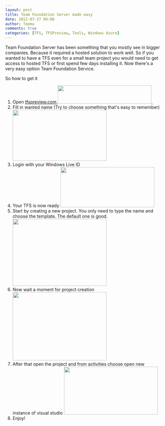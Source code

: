 ```yaml
---
layout: post
title: Team Foundation Server made easy
date: 2012-07-27 09:00
author: Teemu
comments: true
categories: [TFS, TFSPreview, Tools, Windows Azure]
---
```

Team Foundation Server has been something that you mostly see in bigger companies.
Because it required a hosted solution to work well.
So if you wanted to have a TFS even for a small team project you would need to get access to hosted TFS or first spend few days installing it. Now there's a very easy option Team Foundation Service.

<!--more-->
So how to get it
<ol>
	<li>Open <a href="http://tfspreview.com/en-us/">tfspreview.com
</a><a href="http://tapanila.azurewebsites.net/wp-content/uploads/2012/07/Register.png"><img class="alignnone size-medium wp-image-125" title="Register" src="https://res.cloudinary.com/tapanila-net/image/upload/h_58,w_300/v1388360866/Register_tr2wdf.png" alt="" width="300" height="58" /></a><a href="http://tfspreview.com/en-us/"> </a></li>
	<li>Fill in wanted name (Try to choose something that's easy to remember)
<a href="http://tapanila.azurewebsites.net/wp-content/uploads/2012/07/Create.png"><img class="alignnone size-medium wp-image-126" title="Create" src="https://res.cloudinary.com/tapanila-net/image/upload/h_163,w_300/v1388360865/Create_sf6oz5.png" alt="" width="300" height="163" /></a></li>
	<li>Login with your Windows Live ID</li>
	<li>Your TFS is now ready
<a href="http://tapanila.azurewebsites.net/wp-content/uploads/2012/07/TFSPreviewDashboard.png"><img title="TFSPreviewDashboard" src="http://tapanila.azurewebsites.net/wp-content/uploads/2012/07/TFSPreviewDashboard-300x128.png" alt="" width="300" height="128" /></a></li>
	<li>Start by creating a new project. You only need to type the name and choose the template. The default one is good.
<a href="http://tapanila.azurewebsites.net/wp-content/uploads/2012/07/CreateNewProject.png"><img class="alignnone size-medium wp-image-128" title="CreateNewProject" src="https://res.cloudinary.com/tapanila-net/image/upload/h_214,w_300/v1388360863/CreateNewProject_le38td.png" alt="" width="300" height="214" /></a></li>
	<li>Now wait a moment for project creation
<a href="http://tapanila.azurewebsites.net/wp-content/uploads/2012/07/CreateNewProjectProgress.png"><img class="alignnone size-medium wp-image-129" title="CreateNewProjectProgress" src="https://res.cloudinary.com/tapanila-net/image/upload/h_218,w_300/v1388360861/CreateNewProjectProgress_vxeidp.png" alt="" width="300" height="218" /></a></li>
	<li>After that open the project and from activities choose open new instance of visual studio
<a href="http://tapanila.azurewebsites.net/wp-content/uploads/2012/07/ProjectActivities.png"><img class="alignnone size-medium wp-image-130" title="ProjectActivities" src="https://res.cloudinary.com/tapanila-net/image/upload/h_153,w_300/v1388360860/ProjectActivities_iobjsp.png" alt="" width="300" height="153" /></a></li>
	<li>Enjoy!</li>
</ol>

